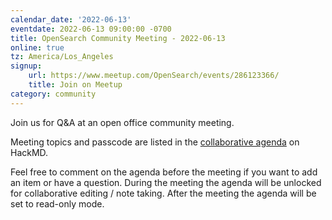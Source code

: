 ```yaml
---
calendar_date: '2022-06-13'
eventdate: 2022-06-13 09:00:00 -0700
title: OpenSearch Community Meeting - 2022-06-13
online: true
tz: America/Los_Angeles
signup:
    url: https://www.meetup.com/OpenSearch/events/286123366/
    title: Join on Meetup
category: community
---
```


Join us for Q&A at an open office community meeting.

Meeting topics and passcode are listed in the [collaborative agenda](https://hackmd.io/@HmdZWaVnQU6M8icdvC5TwQ/rJT7M1ivc) on HackMD.

Feel free to comment on the agenda before the meeting if you want to add an item or have a question.
During the meeting the agenda will be unlocked for collaborative editing / note taking. After the meeting the agenda will be set to read-only mode.
